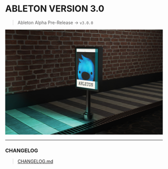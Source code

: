 # ABLETON VERSION 3.0
> Ableton Alpha Pre-Release -> `v3.0.0`

![Banner](https://github.com/Ableton-Bot/ableton-v3/blob/main/OgplXTQ.jpeg)

---

### CHANGELOG
> [CHANGELOG.md](https://github.com/Ableton-Bot/ableton-v3/blob/main/CHANGELOG.md)
